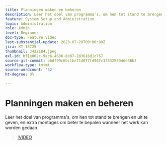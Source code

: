 ```yaml
---
title: Planningen maken en beheren
description: Leer het doel van programma's, om hen tot stand te brengen en uit te geven, en extra montages om beter te bepalen wanneer het werk kan worden gedaan.
feature: System Setup and Administration
topic: Administration
role: Admin
level: Beginner
doc-type: Feature Video
last-substantial-update: 2023-07-28T00:00:00Z
jira: KT-13725
thumbnail: 3422184.jpeg
exl-id: bf1e802c-9ec6-4636-8c87-283616d1c767
source-git-commit: bbdf99c6bc1be714077fd94fc3f8325394de36b3
workflow-type: tm+mt
source-wordcount: '52'
ht-degree: 0%

---
```


# Planningen maken en beheren

Leer het doel van programma&#39;s, om hen tot stand te brengen en uit te geven, en extra montages om beter te bepalen wanneer het werk kan worden gedaan.

>[!VIDEO](https://video.tv.adobe.com/v/3428978/?quality=12&learn=on&enablevpops=1&captions=dut)

